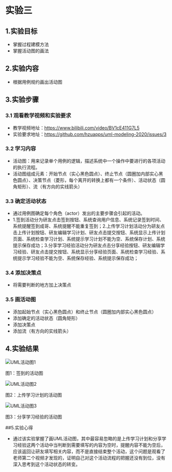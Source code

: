 # 实验三

## 1.实验目标

- 掌握过程建模方法
- 掌握活动图的画法

## 2.实验内容

- 根据用例规约画出活动图

## 3.实验步骤

### 3.1 观看教学视频和实验要求

- 教学视频地址：https://www.bilibili.com/video/BV1cE411G7L5
- 实验要求地址：https://github.com/hzuapps/uml-modeling-2020/issues/3

### 3.2 学习内容
- 活动图：用来记录单个用例的逻辑，描述系统中一个操作中要进行的各项活动的执行流程。
- 活动图组成元素：开始节点（实心黑色圆点）、终止节点（圆圈加内部实心黑色圆点）、决策节点（菱形，每个离开的转换上都有一个条件）、活动状态（圆角矩形）、流（有方向的实线箭头）

### 3.3 确定活动状态
- 通过用例图确定每个角色（actor）发出的主要步骤会引起的活动。
- 1.签到活动分为研友点击签到按钮、系统查询用户信息、系统记录签到时间、系统提醒签到成哥、系统提醒不能重复签到；2.上传学习计划活动分为研友点击上传计划按钮、研友编辑学习计划、研友点击提交按钮、系统显示上传计划页面、系统检查学习计划、系统提示学习计划不能为空、系统保存计划、系统提示保存成功；3.分享学习经验活动分为研友点击分享经验按钮、研友编辑学习经验、研友点击提交按钮、系统显示分享经验页面、系统检查学习经验、系统提示学习经验不能为空、系统保存经验、系统提示保存成功；

### 3.4 添加决策点

- 将需要判断的地方加上决策点

### 3.5 画活动图

- 添加起始节点（实心黑色圆点）和终止节点（圆圈加内部实心黑色圆点）
- 添加确定的活动状态（圆角矩形）
- 添加决策点
- 添加流（有方向的实线箭头）
## 4.实验结果

![UML活动图1](./Lab03_ActivityDiagram1.jpg)

图1：签到的活动图

![UML活动图2](./Lab03_ActivityDiagram2.jpg)

图2：上传学习计划的活动图

![UML活动图3](./Lab03_ActivityDiagram3.jpg)

图3：分享学习经验的活动图

##5.实验心得
- 通过该实验掌握了画UML活动图，其中最容易忽略的是上传学习计划和分享学习经验这两个活动中当判断到需要填写的内容为空时，提醒内容不能为空后，应该返回让研友填写相关内容，而不是直接结束整个活动，这个问题是观看了老师第二个视频才发现的，证明自己对这个活动流程的把握还没有到位，没有深入思考到这个活动状态的转变。